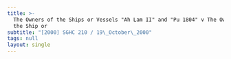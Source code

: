 ```yaml
---
title: >-
  The Owners of the Ships or Vessels "Ah Lam II" and "Pu 1804" v The Owners of
  the Ship or
subtitle: "[2000] SGHC 210 / 19\_October\_2000"
tags: null
layout: single
---
```


